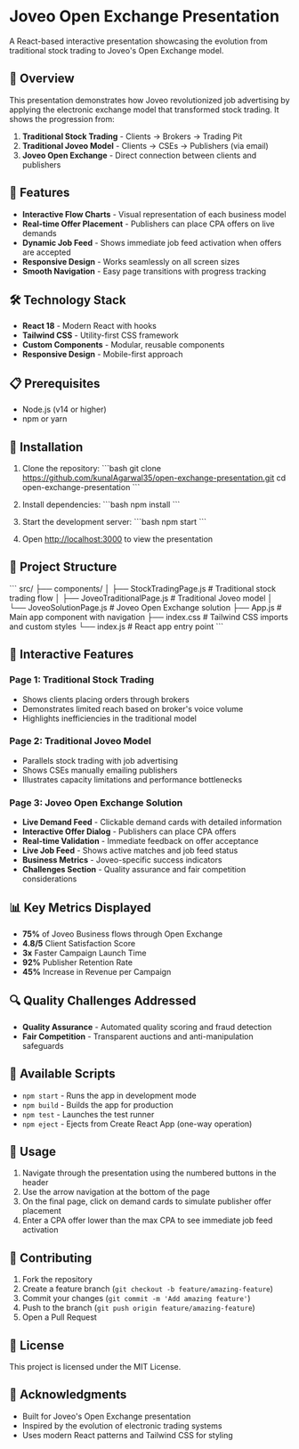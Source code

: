 # Joveo Open Exchange Presentation

A React-based interactive presentation showcasing the evolution from traditional stock trading to Joveo's Open Exchange model.

## 🎯 Overview

This presentation demonstrates how Joveo revolutionized job advertising by applying the electronic exchange model that transformed stock trading. It shows the progression from:

1. **Traditional Stock Trading** - Clients → Brokers → Trading Pit
2. **Traditional Joveo Model** - Clients → CSEs → Publishers (via email)  
3. **Joveo Open Exchange** - Direct connection between clients and publishers

## 🚀 Features

- **Interactive Flow Charts** - Visual representation of each business model
- **Real-time Offer Placement** - Publishers can place CPA offers on live demands
- **Dynamic Job Feed** - Shows immediate job feed activation when offers are accepted
- **Responsive Design** - Works seamlessly on all screen sizes
- **Smooth Navigation** - Easy page transitions with progress tracking

## 🛠️ Technology Stack

- **React 18** - Modern React with hooks
- **Tailwind CSS** - Utility-first CSS framework
- **Custom Components** - Modular, reusable components
- **Responsive Design** - Mobile-first approach

## 📋 Prerequisites

- Node.js (v14 or higher)
- npm or yarn

## 🔧 Installation

1. Clone the repository:
   \`\`\`bash
   git clone https://github.com/kunalAgarwal35/open-exchange-presentation.git
   cd open-exchange-presentation
   \`\`\`

2. Install dependencies:
   \`\`\`bash
   npm install
   \`\`\`

3. Start the development server:
   \`\`\`bash
   npm start
   \`\`\`

4. Open [http://localhost:3000](http://localhost:3000) to view the presentation

## 🎨 Project Structure

\`\`\`
src/
├── components/
│   ├── StockTradingPage.js      # Traditional stock trading flow
│   ├── JoveoTraditionalPage.js  # Traditional Joveo model
│   └── JoveoSolutionPage.js     # Joveo Open Exchange solution
├── App.js                       # Main app component with navigation
├── index.css                    # Tailwind CSS imports and custom styles
└── index.js                     # React app entry point
\`\`\`

## 🎪 Interactive Features

### Page 1: Traditional Stock Trading
- Shows clients placing orders through brokers
- Demonstrates limited reach based on broker's voice volume
- Highlights inefficiencies in the traditional model

### Page 2: Traditional Joveo Model  
- Parallels stock trading with job advertising
- Shows CSEs manually emailing publishers
- Illustrates capacity limitations and performance bottlenecks

### Page 3: Joveo Open Exchange Solution
- **Live Demand Feed** - Clickable demand cards with detailed information
- **Interactive Offer Dialog** - Publishers can place CPA offers
- **Real-time Validation** - Immediate feedback on offer acceptance
- **Live Job Feed** - Shows active matches and job feed status
- **Business Metrics** - Joveo-specific success indicators
- **Challenges Section** - Quality assurance and fair competition considerations

## 📊 Key Metrics Displayed

- **75%** of Joveo Business flows through Open Exchange
- **4.8/5** Client Satisfaction Score
- **3x** Faster Campaign Launch Time
- **92%** Publisher Retention Rate
- **45%** Increase in Revenue per Campaign

## 🔍 Quality Challenges Addressed

- **Quality Assurance** - Automated quality scoring and fraud detection
- **Fair Competition** - Transparent auctions and anti-manipulation safeguards

## 🚀 Available Scripts

- `npm start` - Runs the app in development mode
- `npm build` - Builds the app for production
- `npm test` - Launches the test runner
- `npm eject` - Ejects from Create React App (one-way operation)

## 🎯 Usage

1. Navigate through the presentation using the numbered buttons in the header
2. Use the arrow navigation at the bottom of the page
3. On the final page, click on demand cards to simulate publisher offer placement
4. Enter a CPA offer lower than the max CPA to see immediate job feed activation

## 🤝 Contributing

1. Fork the repository
2. Create a feature branch (`git checkout -b feature/amazing-feature`)
3. Commit your changes (`git commit -m 'Add amazing feature'`)
4. Push to the branch (`git push origin feature/amazing-feature`)
5. Open a Pull Request

## 📝 License

This project is licensed under the MIT License.

## 🙏 Acknowledgments

- Built for Joveo's Open Exchange presentation
- Inspired by the evolution of electronic trading systems
- Uses modern React patterns and Tailwind CSS for styling
